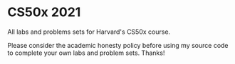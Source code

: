 # CS50x 2021

All labs and problems sets for Harvard's CS50x course.

Please consider the academic honesty policy before using my source code to complete your own labs and problem sets. Thanks!
